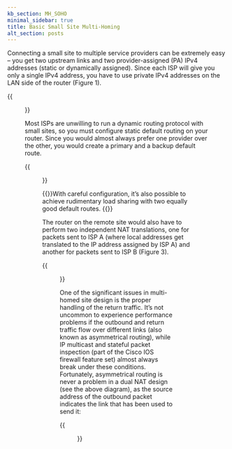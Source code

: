 ```yaml
---
kb_section: MH_SOHO
minimal_sidebar: true
title: Basic Small Site Multi-Homing
alt_section: posts
---
```

Connecting a small site to multiple service providers can be extremely easy – you get two upstream links and two provider-assigned (PA) IPv4 addresses (static or dynamically assigned). Since each ISP will give you only a single IPv4 address, you have to use private IPv4 addresses on the LAN side of the router (Figure 1).

{{<figure src="/kb/Internet/MH_SOHO/MultihomedSOHO_1.jpg" caption="IP addressing in small multi-homed site" width="500">}}

Most ISPs are unwilling to run a dynamic routing protocol with small sites, so you must configure static default routing on your router. Since you would almost always prefer one provider over the other, you would create a primary and a backup default route.

{{<figure src="/kb/Internet/MH_SOHO/MultihomedSOHO_2.jpg" caption="Static default routing" width="500">}}

{{<note>}}With careful configuration, it’s also possible to achieve rudimentary load sharing with two equally good default routes.
{{</note>}}

The router on the remote site would also have to perform two independent NAT translations, one for packets sent to ISP A (where local addresses get translated to the IP address assigned by ISP A) and another for packets sent to ISP B (Figure 3).

{{<figure src="/kb/Internet/MH_SOHO/MultihomedSOHO_3.jpg" caption="NAT translation in small multi-homed site" width="500">}}

One of the significant issues in multi-homed site design is the proper handling of the return traffic. It’s not uncommon to experience performance problems if the outbound and return traffic flow over different links (also known as asymmetrical routing), while IP multicast and stateful packet inspection (part of the Cisco IOS firewall feature set) almost always break under these conditions. Fortunately, asymmetrical routing is never a problem in a dual NAT design (see the above diagram), as the source address of the outbound packet indicates the link that has been used to send it:

{{<figure src="/kb/Internet/MH_SOHO/MultihomedSOHO_4.jpg" caption="Symmetrical routing with dual NAT" width="500">}}
